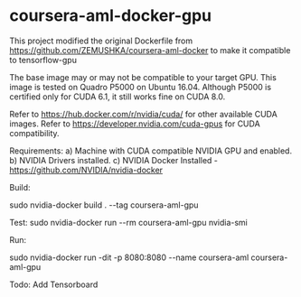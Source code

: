 # coursera-aml-docker-gpu

This project modified the original Dockerfile from https://github.com/ZEMUSHKA/coursera-aml-docker to make it compatible to tensorflow-gpu

The base image may or may not be compatible to your target GPU. This image is tested on Quadro P5000 on Ubuntu 16.04. Although P5000 is certified only for CUDA 6.1, it still works fine on CUDA 8.0. 

Refer to https://hub.docker.com/r/nvidia/cuda/ for other available CUDA images.
Refer to https://developer.nvidia.com/cuda-gpus for CUDA compatibility.

Requirements:
a) Machine with CUDA compatible NVIDIA GPU and enabled.
b) NVIDIA Drivers installed. 
c) NVIDIA Docker Installed - https://github.com/NVIDIA/nvidia-docker

Build:

sudo nvidia-docker build . --tag coursera-aml-gpu

Test: sudo nvidia-docker run --rm coursera-aml-gpu nvidia-smi

Run: 

sudo nvidia-docker run -dit -p 8080:8080 --name coursera-aml coursera-aml-gpu

Todo:
Add Tensorboard





